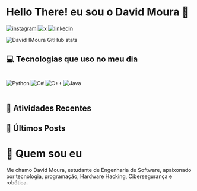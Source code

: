 # Hello There! eu sou o David Moura 👾

[![instagram](https://img.shields.io/badge/Instagram-E4405F?style=for-the-badge&logo=instagram&logoColor=white)](https://www.instagram.com/david.h.moura/)
[![x](https://img.shields.io/badge/Twitter-1DA1F2?style=for-the-badge&logo=twitter&logoColor=white)](https://x.com/AbaixoDeZero0)
[![linkedin](https://img.shields.io/badge/LinkedIn-0077B5?style=for-the-badge&logo=linkedin&logoColor=white)](https://www.linkedin.com/in/david-henrique-moura-457063304/)

![DavidHMoura GitHub stats](https://github-readme-stats.vercel.app/api?username=DavidHMoura&show_icons=true&theme=tokyonight)

## 💻 Tecnologias que uso no meu dia

<div style="display: inline_block"><br/>
    <img align="center" alt="Python" src="https://img.shields.io/badge/Python-3776AB?style=for-the-badge&logo=python&logoColor=white" />
    <img align="center" alt="C#" src="https://img.shields.io/badge/C%23-239120?style=for-the-badge&logo=c-sharp&logoColor=white" />
    <img align="center" alt="C++" src="https://img.shields.io/badge/C%2B%2B-00599C?style=for-the-badge&logo=c%2B%2B&logoColor=white"/>
    <img align="center" alt="Java" src="https://img.shields.io/badge/Java-ED8B00?style=for-the-badge&logo=openjdk&logoColor=white" />
</div><br/>

## 📌 Atividades Recentes
<!--START_SECTION:activity-->
<!--END_SECTION:activity-->

## 📝 Últimos Posts
<!-- BLOG-POST-LIST:START -->
<!-- BLOG-POST-LIST:END -->

# 🗿 Quem sou eu
Me chamo David Moura, estudante de Engenharia de Software, apaixonado por tecnologia, programação, Hardware Hacking, Cibersegurança e robótica.
